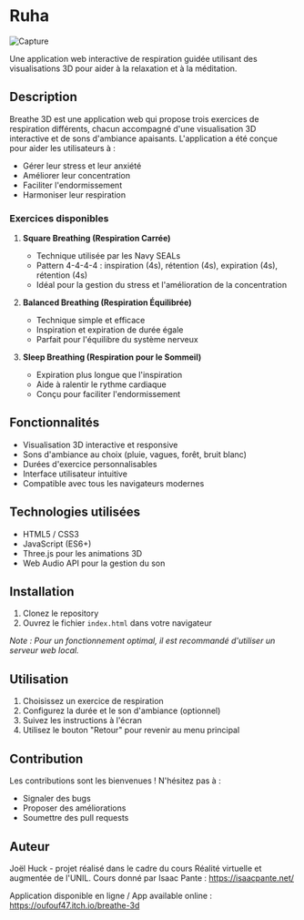 # Ruha

![Capture](https://github.com/user-attachments/assets/e66bb19b-709e-4517-bb37-d30bf367b15d)


Une application web interactive de respiration guidée utilisant des visualisations 3D pour aider à la relaxation et à la méditation.

## Description

Breathe 3D est une application web qui propose trois exercices de respiration différents, chacun accompagné d'une visualisation 3D interactive et de sons d'ambiance apaisants. L'application a été conçue pour aider les utilisateurs à :

- Gérer leur stress et leur anxiété
- Améliorer leur concentration
- Faciliter l'endormissement
- Harmoniser leur respiration

### Exercices disponibles

1. **Square Breathing (Respiration Carrée)**
   - Technique utilisée par les Navy SEALs
   - Pattern 4-4-4-4 : inspiration (4s), rétention (4s), expiration (4s), rétention (4s)
   - Idéal pour la gestion du stress et l'amélioration de la concentration

2. **Balanced Breathing (Respiration Équilibrée)**
   - Technique simple et efficace
   - Inspiration et expiration de durée égale
   - Parfait pour l'équilibre du système nerveux

3. **Sleep Breathing (Respiration pour le Sommeil)**
   - Expiration plus longue que l'inspiration
   - Aide à ralentir le rythme cardiaque
   - Conçu pour faciliter l'endormissement

## Fonctionnalités

- Visualisation 3D interactive et responsive
- Sons d'ambiance au choix (pluie, vagues, forêt, bruit blanc)
- Durées d'exercice personnalisables
- Interface utilisateur intuitive
- Compatible avec tous les navigateurs modernes

## Technologies utilisées

- HTML5 / CSS3
- JavaScript (ES6+)
- Three.js pour les animations 3D
- Web Audio API pour la gestion du son

## Installation

1. Clonez le repository
2. Ouvrez le fichier `index.html` dans votre navigateur

*Note : Pour un fonctionnement optimal, il est recommandé d'utiliser un serveur web local.*

## Utilisation

1. Choisissez un exercice de respiration
2. Configurez la durée et le son d'ambiance (optionnel)
3. Suivez les instructions à l'écran
4. Utilisez le bouton "Retour" pour revenir au menu principal

## Contribution

Les contributions sont les bienvenues ! N'hésitez pas à :
- Signaler des bugs
- Proposer des améliorations
- Soumettre des pull requests

## Auteur

Joël Huck - projet réalisé dans le cadre du cours Réalité virtuelle et augmentée de l'UNIL. Cours donné par Isaac Pante : https://isaacpante.net/


Application disponible en ligne / App available online : https://oufouf47.itch.io/breathe-3d
